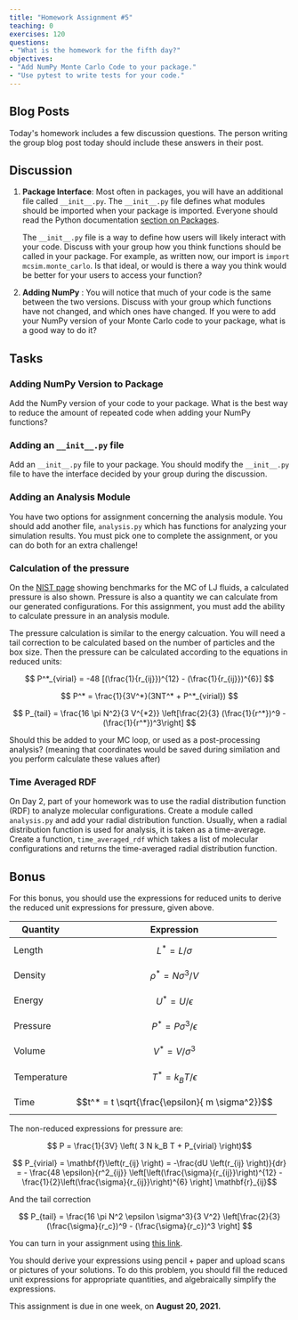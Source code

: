 ```yaml
---
title: "Homework Assignment #5"
teaching: 0
exercises: 120
questions:
- "What is the homework for the fifth day?"
objectives:
- "Add NumPy Monte Carlo Code to your package."
- "Use pytest to write tests for your code."
---
```



<script type="text/javascript" async
  src="https://cdnjs.cloudflare.com/ajax/libs/mathjax/2.7.7/MathJax.js?config=TeX-MML-AM_CHTML">
</script>
  
  
## Blog Posts
Today's homework includes a few discussion questions. 
The person writing the group blog post today should include these answers in their post.

## Discussion

1. **Package Interface**: Most often in packages, you will have an additional file called `__init__.py`. 
The `__init__.py` file defines what modules should be imported when your package is imported.
Everyone should read the Python documentation [section on Packages](https://docs.python.org/3/tutorial/modules.html#packages). 

    The `__init__.py` file is a way to define how users will likely interact with your code. 
    Discuss with your group how you think functions should be called in your package.
    For example, as written now, our import is `import mcsim.monte_carlo`. 
    Is that ideal, or would is there a way you think would be better for your users to access your function?

1. **Adding NumPy** : You will notice that much of your code is the same between the two versions.
    Discuss with your group which functions have not changed, and which ones have changed.
    If you were to add your NumPy version of your Monte Carlo code to your package, what is a good way to do it? 

## Tasks

### Adding NumPy Version to Package

Add the NumPy version of your code to your package. 
What is the best way to reduce the amount of repeated code when adding your NumPy functions?

### Adding an `__init__.py` file
Add an `__init__.py` file to your package. 
You should modify the `__init__.py` file to have the interface decided by your group during the discussion.

### Adding an Analysis Module

You have two options for assignment concerning the analysis module. 
You should add another file, `analysis.py` which has functions for analyzing your simulation results.
You must pick one to complete the assignment, or you can do both for an extra challenge!

### Calculation of the pressure

On the [NIST page](https://mmlapps.nist.gov/srs/LJ_PURE/mc.htm) showing benchmarks for the MC of LJ fluids, 
a calculated pressure is also shown. 
Pressure is also a quantity we can calculate from our generated configurations.
For this assignment, you must add the ability to calculate pressure in an analysis module.

The pressure calculation is similar to the energy calcuation.
You will need a tail correction to be calculated based on the number of particles and the box size.
Then the pressure can be calculated according to the equations in reduced units:

$$ P^*_{virial} = -48 [(\frac{1}{r_{ij}})^{12} - (\frac{1}{r_{ij}})^{6}] $$

$$ 
P^* = \frac{1}{3V^*}(3NT^* + P^*_{virial}) 
$$



$$
P_{tail} = \frac{16 \pi N^2}{3 V^{*2}} \left[\frac{2}{3} (\frac{1}{r^*})^9 - (\frac{1}{r^*})^3\right] 
$$

Should this be added to your MC loop, or used as a post-processing analysis? (meaning that coordinates would be saved during similation and you perform calculate these values after)


### Time Averaged RDF
On Day 2, part of your homework was to use the radial distribution function (RDF) to analyze molecular configurations.
Create a module called `analysis.py` and add your radial distribution function.
Usually, when a radial distribution function is used for analysis, it is taken as a time-average.
Create a function, `time_averaged_rdf` which takes a list of molecular configurations and returns the time-averaged radial distribution function.

## Bonus

For this bonus, you should use the expressions for reduced units to derive the reduced unit expressions for pressure, given above.

Quantity    | Expression
------------|------------
Length      | $$L^*=L / \sigma$$
Density     | $$\rho^* = N \sigma^3 / V$$
Energy      | $$U^* = U / \epsilon$$
Pressure    | $$P^* = P \sigma^3 / \epsilon$$
Volume      | $$V^* = V / \sigma^3 $$
Temperature | $$T^* = k_{B} T / \epsilon $$
Time        | $$t^* = t \sqrt{\frac{\epsilon}{ m \sigma^2}}$$

The non-reduced expressions for pressure are:

$$ P = \frac{1}{3V} \left( 3 N k_B T + P_{virial} \right)$$

$$ P_{virial} = \mathbf{f}\left(r_{ij} \right) = -\frac{dU \left(r_{ij} \right)}{dr} = - \frac{48 \epsilon}{r^2_{ij}} \left[\left(\frac{\sigma}{r_{ij}}\right)^{12} -\frac{1}{2}\left(\frac{\sigma}{r_{ij}}\right)^{6} \right] \mathbf{r}_{ij}$$

And the tail correction

$$
P_{tail} = \frac{16 \pi N^2 \epsilon \sigma^3}{3 V^2} 
\left[\frac{2}{3} (\frac{\sigma}{r_c})^9 - (\frac{\sigma}{r_c})^3 \right]
$$

You can turn in your assignment using [this link](https://classroom.github.com/a/GadiK1os).

You should derive your expressions using pencil + paper and upload scans or pictures of your solutions.
To do this problem, you should fill the reduced unit expressions for appropriate quantities, and algebraically simplify the expressions.

This assignment is due in one week, on **August 20, 2021.**

